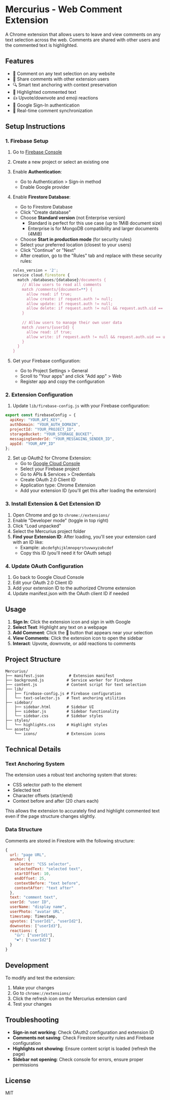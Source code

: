 # Mercurius - Web Comment Extension

A Chrome extension that allows users to leave and view comments on any text selection across the web. Comments are shared with other users and the commented text is highlighted.

## Features

- 💬 Comment on any text selection on any website
- 👥 Share comments with other extension users
- 🔍 Smart text anchoring with context preservation
- 📍 Highlighted commented text
- 👍 Upvote/downvote and emoji reactions
- 🔐 Google Sign-In authentication
- 🔄 Real-time comment synchronization

## Setup Instructions

### 1. Firebase Setup

1. Go to [Firebase Console](https://console.firebase.google.com/)
2. Create a new project or select an existing one
3. Enable **Authentication**:
   - Go to Authentication > Sign-in method
   - Enable Google provider
4. Enable **Firestore Database**:
   - Go to Firestore Database
   - Click "Create database"
   - Choose **Standard version** (not Enterprise version)
     - Standard is perfect for this use case (up to 1MiB document size)
     - Enterprise is for MongoDB compatibility and larger documents (4MiB)
   - Choose **Start in production mode** (for security rules)
   - Select your preferred location (closest to your users)
   - Click "Continue" or "Next"
   - After creation, go to the "Rules" tab and replace with these security rules:
   ```javascript
   rules_version = '2';
   service cloud.firestore {
     match /databases/{database}/documents {
       // Allow users to read all comments
       match /comments/{document=**} {
         allow read: if true;
         allow create: if request.auth != null;
         allow update: if request.auth != null;
         allow delete: if request.auth != null && request.auth.uid == resource.data.userId;
       }
       
       // Allow users to manage their own user data
       match /users/{userId} {
         allow read: if true;
         allow write: if request.auth != null && request.auth.uid == userId;
       }
     }
   }
   ```

5. Get your Firebase configuration:
   - Go to Project Settings > General
   - Scroll to "Your apps" and click "Add app" > Web
   - Register app and copy the configuration

### 2. Extension Configuration

1. Update `lib/firebase-config.js` with your Firebase configuration:
```javascript
export const firebaseConfig = {
  apiKey: "YOUR_API_KEY",
  authDomain: "YOUR_AUTH_DOMAIN",
  projectId: "YOUR_PROJECT_ID",
  storageBucket: "YOUR_STORAGE_BUCKET",
  messagingSenderId: "YOUR_MESSAGING_SENDER_ID",
  appId: "YOUR_APP_ID"
};
```

2. Set up OAuth2 for Chrome Extension:
   - Go to [Google Cloud Console](https://console.cloud.google.com/)
   - Select your Firebase project
   - Go to APIs & Services > Credentials
   - Create OAuth 2.0 Client ID
   - Application type: Chrome Extension
   - Add your extension ID (you'll get this after loading the extension)

### 3. Install Extension & Get Extension ID

1. Open Chrome and go to `chrome://extensions/`
2. Enable "Developer mode" (toggle in top right)
3. Click "Load unpacked"
4. Select the Mercurius project folder
5. **Find your Extension ID**: After loading, you'll see your extension card with an ID like:
   - Example: `abcdefghijklmnopqrstuvwxyzabcdef`
   - Copy this ID (you'll need it for OAuth setup)

### 4. Update OAuth Configuration

1. Go back to Google Cloud Console
2. Edit your OAuth 2.0 Client ID
3. Add your extension ID to the authorized Chrome extension
4. Update manifest.json with the OAuth client ID if needed

## Usage

1. **Sign In**: Click the extension icon and sign in with Google
2. **Select Text**: Highlight any text on a webpage
3. **Add Comment**: Click the 💬 button that appears near your selection
4. **View Comments**: Click the extension icon to open the sidebar
5. **Interact**: Upvote, downvote, or add reactions to comments

## Project Structure

```
Mercurius/
├── manifest.json           # Extension manifest
├── background.js          # Service worker for Firebase
├── content.js             # Content script for text selection
├── lib/
│   ├── firebase-config.js # Firebase configuration
│   └── text-selector.js   # Text anchoring utilities
├── sidebar/
│   ├── sidebar.html       # Sidebar UI
│   ├── sidebar.js         # Sidebar functionality
│   └── sidebar.css        # Sidebar styles
├── styles/
│   └── highlights.css     # Highlight styles
└── assets/
    └── icons/             # Extension icons
```

## Technical Details

### Text Anchoring System
The extension uses a robust text anchoring system that stores:
- CSS selector path to the element
- Selected text
- Character offsets (start/end)
- Context before and after (20 chars each)

This allows the extension to accurately find and highlight commented text even if the page structure changes slightly.

### Data Structure
Comments are stored in Firestore with the following structure:
```javascript
{
  url: "page URL",
  anchor: {
    selector: "CSS selector",
    selectedText: "selected text",
    startOffset: 10,
    endOffset: 25,
    contextBefore: "text before",
    contextAfter: "text after"
  },
  text: "comment text",
  userId: "user ID",
  userName: "display name",
  userPhoto: "avatar URL",
  timestamp: Timestamp,
  upvotes: ["userId1", "userId2"],
  downvotes: ["userId3"],
  reactions: {
    "👍": ["userId1"],
    "❤️": ["userId2"]
  }
}
```

## Development

To modify and test the extension:
1. Make your changes
2. Go to `chrome://extensions/`
3. Click the refresh icon on the Mercurius extension card
4. Test your changes

## Troubleshooting

- **Sign-in not working**: Check OAuth2 configuration and extension ID
- **Comments not saving**: Check Firestore security rules and Firebase configuration
- **Highlights not showing**: Ensure content script is loaded (refresh the page)
- **Sidebar not opening**: Check console for errors, ensure proper permissions

## License

MIT
